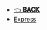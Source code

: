 - [👈 **BACK**](/frontend/libraries-frameworks/)
- [Express](/frontend/libraries-frameworks/express/)